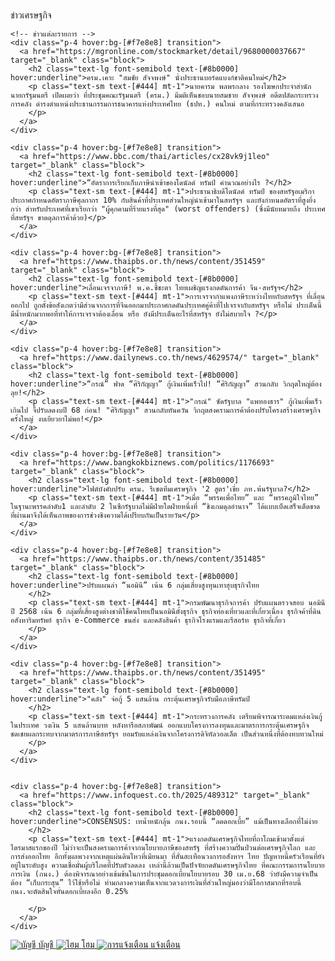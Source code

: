 <!DOCTYPE html>
<html lang="th">
<head>
  <meta charset="UTF-8" />
  <meta name="viewport" content="width=device-width, initial-scale=1.0"/>
  <title>การเมือง | แจ้งภัยพิบัติ</title>
  <!-- เชื่อมต่อฟอนต์ Prompt จาก Google Fonts -->
  <link href="https://fonts.googleapis.com/css2?family=Prompt:wght@300;400;600&display=swap" rel="stylesheet">
  <script src="https://cdn.tailwindcss.com"></script>
</head>
<body class="bg-[#fdf9f6] text-[#2b2b2b] flex flex-col min-h-screen pb-24" style="font-family: 'Prompt', sans-serif;">

  <!-- ส่วนหัว -->
  <div class="bg-[#1e1e1e] p-4 text-white text-2xl font-bold tracking-wide shadow-md">
     ข่าวเศรษฐกิจ
  </div>

  <!-- ข่าวการเมือง -->    
  <div class="divide-y divide-[#e5e5e5]">
    

  <!-- ข่าวการเมือง -->
  <div class="divide-y divide-[#e5e5e5]">
    
    <!-- ข่าวแต่ละรายการ -->
    <div class="p-4 hover:bg-[#f7e8e8] transition">
      <a href="https://mgronline.com/stockmarket/detail/9680000037667" target="_blank" class="block">
        <h2 class="text-lg font-semibold text-[#8b0000] hover:underline">ครม.เคาะ "สมชัย สัจจพงษ์" นั่งประธานบอร์ดแบงก์ชาติคนใหม่</h2>
        <p class="text-sm text-[#444] mt-1">นายคารม พลพรกลาง รองโฆษกประจำสำนักนายกรัฐมนตรี เปิดเผยว่า ที่ประชุมคณะรัฐมนตรี (ครม.) มีมติเห็นชอบนายสมชาย สัจจพงษ์ อดีตปลัดกระทรวงการคลัง ดำรงตำแหน่งประธานกรรมการธนาคารแห่งประเทศไทย (ธปท.) คนใหม่ ตามที่กระทรวงคลังเสนอ
        </p>
      </a>
    </div>

    <div class="p-4 hover:bg-[#f7e8e8] transition">
      <a href="https://www.bbc.com/thai/articles/cx28vk9j1leo" target="_blank" class="block">
        <h2 class="text-lg font-semibold text-[#8b0000] hover:underline">“อัตราการเรียกเก็บภาษีนำเข้าของโดนัลด์ ทรัมป์ คำนวณอย่างไร ?</h2>
        <p class="text-sm text-[#444] mt-1">ประธานาธิบดีโดนัลด์ ทรัมป์ ของสหรัฐอเมริกาประกาศกำหนดอัตราภาษีศุลกากร 10% กับสินค้าที่ประเทศส่วนใหญ่นำเข้ามาในสหรัฐฯ และยังกำหนดอัตราที่สูงยิ่งกว่า สำหรับประเทศที่เขาเรียกว่า "ผู้คุกคามที่ร้ายแรงที่สุด" (worst offenders) (ซึ่งมีนัยหมายถึง ประเทศที่สหรัฐฯ ขาดดุลการค้าด้วย)</p>
      </a>
    </div>

    <div class="p-4 hover:bg-[#f7e8e8] transition">
      <a href="https://www.thaipbs.or.th/news/content/351459" target="_blank" class="block">
        <h2 class="text-lg font-semibold text-[#8b0000] hover:underline">เลื่อนเจรจาภาษี! พ.ค.ชี้ชะตา ไทยเผชิญแรงกดดันการค้า จีน-สหรัฐฯ</h2>
        <p class="text-sm text-[#444] mt-1">การเจรจากำแพงภาษีระหว่างไทยกับสหรัฐฯ ที่เลื่อนออกไป ถูกตั้งข้อสังเกตว่ามีส่วนจากการที่จีนออกมาประกาศกดดันประเทศคู่ค้าที่ไปเจรจากับสหรัฐฯ หรือไม่ ประเด็นนี้ มีน้ำหนักมากพอที่ทำให้การเจรจาต้องเลื่อน หรือ ยังมีประเด็นอะไรที่สหรัฐฯ ยังไม่สบายใจ ?</p>
      </a>
    </div>

    <div class="p-4 hover:bg-[#f7e8e8] transition">
      <a href="https://www.dailynews.co.th/news/4629574/" target="_blank" class="block">
        <h2 class="text-lg font-semibold text-[#8b0000] hover:underline">“กรณ์” ฟาด “ศิริกัญญา” กู้เงินเพิ่มเร็วไป! “ศิริกัญญา” สวนกลับ วิกฤตใหญ่ต้องลุย!</h2>
        <p class="text-sm text-[#444] mt-1">"กรณ์" ซัดรัฐบาล "แพทองธาร" กู้เงินเพิ่มเร็วเกินไป จี้ปรับลดงบปี 68 ก่อน! "ศิริกัญญา" สวนกลับทันควัน วิกฤตสงครามการค้าต้องปรับโครงสร้างเศรษฐกิจครั้งใหญ่ งบเยียวยาไม่พอ!</p>
      </a>
    </div>

    <div class="p-4 hover:bg-[#f7e8e8] transition">
      <a href="https://www.bangkokbiznews.com/politics/1176693" target="_blank" class="block">
        <h2 class="text-lg font-semibold text-[#8b0000] hover:underline">ไฟต์บังคับปรับ ครม. รีเซตทีมเศรษฐกิจ '2 สูตร'เขี่ย ภท.พ้นรัฐบาล?</h2>
        <p class="text-sm text-[#444] mt-1">เมื่อ “พรรคเพื่อไทย” และ “พรรคภูมิใจไทย” ในฐานะพรรคลำดับ1 และลำดับ 2 ในซีกรัฐบาลไม่มีฝ่ายใดฝ่ายหนึ่งที่ “ชิงเกมดุลอำนาจ” ได้แบบเบ็ดเสร็จเด็ดขาด ที่ผ่านมาจึงได้เห็นภาพของการช่วงชิงความได้เปรียบกันเป็นรายวัน</p>
      </a>
    </div>

    <div class="p-4 hover:bg-[#f7e8e8] transition">
      <a href="https://www.thaipbs.or.th/news/content/351485" target="_blank" class="block">
        <h2 class="text-lg font-semibold text-[#8b0000] hover:underline">ปรับแผนล่า “นอมินี” เน้น 6 กลุ่มเสี่ยงสูงทุนเทาฮุบธุรกิจไทย
        </h2>
        <p class="text-sm text-[#444] mt-1">กรมพัฒนาธุรกิจการค้า ปรับแผนตรวจสอบ นอมินี ปี 2568 เน้น 6 กลุ่มที่เสี่ยงสูงต่างชาติใช้คนไทยเป็นนอมินีตั้งธุรกิจ ธุรกิจท่องเที่ยวและที่เกี่ยวเนื่อง ธุรกิจค้าที่ดิน อสังหาริมทรัพย์ ธุรกิจ e-Commerce ขนส่ง และคลังสินค้า ธุรกิจโรงแรมและรีสอร์ท ธุรกิจที่เกี่ยว
        </p>
      </a>
    </div>

    <div class="p-4 hover:bg-[#f7e8e8] transition">
      <a href="https://www.thaipbs.or.th/news/content/351495" target="_blank" class="block">
        <h2 class="text-lg font-semibold text-[#8b0000] hover:underline">"คลัง" จ่อกู้ 5 แสนล้าน กระตุ้นเศรษฐกิจรับมือภาษีทรัมป์
        </h2>
        <p class="text-sm text-[#444] mt-1">กระทรวงการคลัง เตรียมพิจารณาระดมแหล่งเงินกู้ในประเทศ วงเงิน 5 แสนล้านบาท หลังหารือสภาพัฒน์ ออกแบบโครงการลงทุนและมาตรการกระตุ้นเศรษฐกิจ ชดเชยผลกระทบจากมาตรการภาษีสหรัฐฯ ยอมรับแหล่งเงินจากโครงการดิจิทัลวอลเล็ต เป็นส่วนหนึ่งที่ต้องทบทวนใหม่
        </p>
      </a>
    </div>


    <div class="p-4 hover:bg-[#f7e8e8] transition">
      <a href="https://www.infoquest.co.th/2025/489312" target="_blank" class="block">
        <h2 class="text-lg font-semibold text-[#8b0000] hover:underline">CONSENSUS: เทน้ำหนักลุ้น กนง.รอบนี้ “ลดดอกเบี้ย” แม้เป็นทางเลือกที่ไม่ง่าย
        </h2>
        <p class="text-sm text-[#444] mt-1">แรงกดดันเศรษฐกิจไทยที่ถาโถมเข้ามาตั้งแต่ไตรมาสแรกของปี ไม่ว่าจะเป็นสงครามการค้าจากนโยบายภาษีของสหรัฐ ที่สร้างความปั่นป่วนต่อเศรษฐกิจโลก และการส่งออกไทย อีกทั้งผลพวงจากเหตุแผ่นดินไหวที่เมียนมา ที่สั่นสะเทือนวงการอสังหาฯ ไทย ปัญหาหนี้ครัวเรือนที่ยังอยู่ในระดับสูง ความเชื่อมั่นผู้บริโภคที่ปรับตัวลดลง เหล่านี้ล้วนเป็นปัจจัยกดดันเศรษฐกิจไทย ที่คณะกรรมการนโยบายการเงิน (กนง.) ต้องพิจารณาอย่างเข้มข้นในการประชุมดอกเบี้ยนโยบายรอบ 30 เม.ย.68 ว่ายังมีความจำเป็นต้อง “เก็บกระสุน” ไว้ใช้หรือไม่ ท่ามกลางความเห็นจากแวดวงการเงินที่ส่วนใหญ่มองว่ามีโอกาสมากที่รอบนี้ กนง.จะตัดสินใจหั่นดอกเบี้ยลงอีก 0.25%

        </p>
      </a>
    </div>

  </div>

  <!-- เมนูด้านล่าง -->
  <div class="fixed bottom-0 left-0 right-0 bg-[#8b0000] text-white flex justify-around items-center p-3 z-20 shadow-inner rounded-t-xl">
    <a href="login.html" class="flex flex-col items-center text-xs hover:text-yellow-200">
      <img src="https://icons.veryicon.com/png/o/miscellaneous/test-5/icon-my-page.png" class="w-7 h-7 mb-1" alt="บัญชี" loading="lazy"/>
      <span>บัญชี</span>
    </a>
    <a href="index.html" class="flex flex-col items-center text-xs hover:text-yellow-200">
      <img src="https://cdn-icons-png.flaticon.com/512/44/44907.png" class="w-7 h-7 mb-1" alt="โฮม" loading="lazy"/>
      <span>โฮม</span>
    </a>
    <a href="notifications.html" class="flex flex-col items-center text-xs hover:text-yellow-200">
      <img src="https://icon-library.com/images/notification-icon/notification-icon-3.jpg" class="w-7 h-7 mb-1" alt="การแจ้งเตือน" loading="lazy"/>
      <span>แจ้งเตือน</span>
    </a>
  </div>

</body>
</html>

